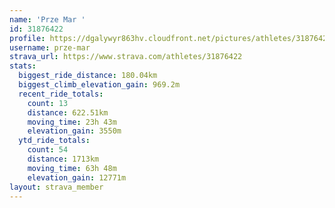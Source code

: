 ```yaml
---
name: 'Prze Mar '
id: 31876422
profile: https://dgalywyr863hv.cloudfront.net/pictures/athletes/31876422/22548952/6/large.jpg
username: prze-mar
strava_url: https://www.strava.com/athletes/31876422
stats:
  biggest_ride_distance: 180.04km
  biggest_climb_elevation_gain: 969.2m
  recent_ride_totals:
    count: 13
    distance: 622.51km
    moving_time: 23h 43m
    elevation_gain: 3550m
  ytd_ride_totals:
    count: 54
    distance: 1713km
    moving_time: 63h 48m
    elevation_gain: 12771m
layout: strava_member
--- 
```

